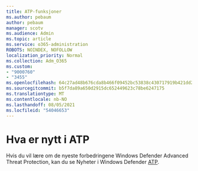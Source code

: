 ```yaml
---
title: ATP-funksjoner
ms.author: pebaum
author: pebaum
manager: scotv
ms.audience: Admin
ms.topic: article
ms.service: o365-administration
ROBOTS: NOINDEX, NOFOLLOW
localization_priority: Normal
ms.collection: Adm_O365
ms.custom:
- "9000760"
- "3455"
ms.openlocfilehash: 64c27ad48b676cda8b466f09452bc53838c430717919b421dd287063aabc8c75
ms.sourcegitcommit: b5f7da89a650d2915dc652449623c78be6247175
ms.translationtype: MT
ms.contentlocale: nb-NO
ms.lasthandoff: 08/05/2021
ms.locfileid: "54046653"
---
```

# <a name="whats-new-in-atp"></a>Hva er nytt i ATP

Hvis du vil lære om de nyeste forbedringene Windows Defender Advanced Threat Protection, kan du se Nyheter i Windows Defender [ATP](https://www.microsoft.com/security/blog/2018/11/15/whats-new-in-windows-defender-atp/).